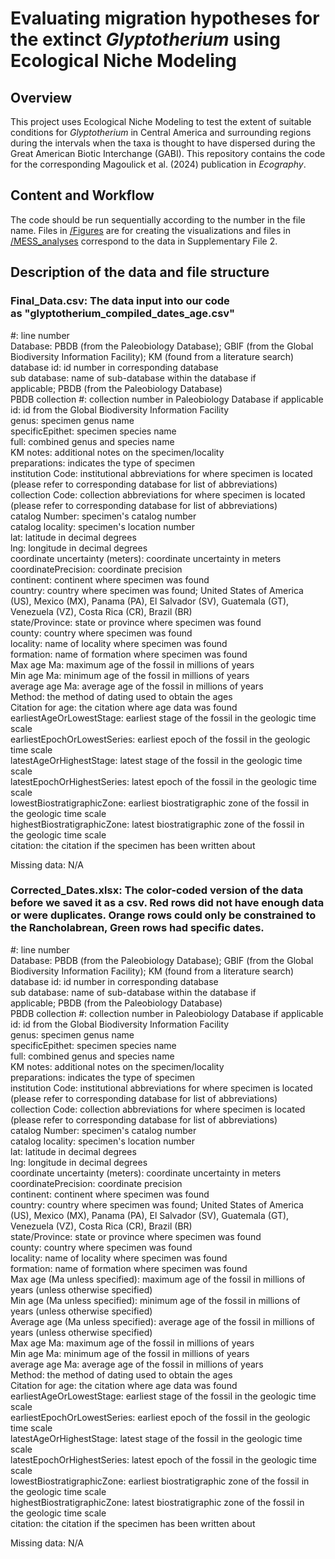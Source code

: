 # Evaluating migration hypotheses for the extinct *Glyptotherium* using Ecological Niche Modeling

## Overview
This project uses Ecological Niche Modeling to test the extent of suitable conditions for *Glyptotherium* in Central America and surrounding regions during the intervals when the taxa is thought to have dispersed during the Great American Biotic Interchange (GABI). This repository contains the code for the corresponding Magoulick et al. (2024) publication in *Ecography*.

## Content and Workflow
The code should be run sequentially according to the number in the file name. Files in [/Figures](/Figures) are for creating the visualizations and files in [/MESS_analyses](/MESS_analyses) correspond to the data in Supplementary File 2.

## Description of the data and file structure

### Final_Data.csv: The data input into our code as "glyptotherium_compiled_dates_age.csv"

#: line number  
Database: PBDB (from the Paleobiology Database); GBIF (from the Global Biodiversity Information Facility); KM  (found from a literature search)  
database id: id number in corresponding database  
sub database: name of sub-database within the database if applicable; PBDB (from the Paleobiology Database)  
PBDB collection #: collection number in Paleobiology Database if applicable  
id: id from the Global Biodiversity Information Facility  
genus: specimen genus name  
specificEpithet: specimen species name  
full: combined genus and species name  
KM notes: additional notes on the specimen/locality  
preparations: indicates the type of specimen  
institution Code: institutional abbreviations for where specimen is located (please refer to corresponding database for list of abbreviations)  
collection Code: collection abbreviations for where specimen is located (please refer to corresponding database for list of abbreviations)  
catalog Number: specimen's catalog number  
catalog locality: specimen's location number  
lat: latitude in decimal degrees  
lng: longitude in decimal degrees  
coordinate uncertainty (meters): coordinate uncertainty in meters  
coordinatePrecision: coordinate precision  
continent: continent where specimen was found  
country: country where specimen was found; United States of America (US), Mexico (MX), Panama (PA), El Salvador (SV), Guatemala (GT), Venezuela (VZ), Costa Rica (CR), Brazil (BR)  
state/Province: state or province where specimen was found  
county: country where specimen was found  
locality: name of locality where specimen was found  
formation: name of formation where specimen was found  
Max age Ma: maximum age of the fossil in millions of years  
Min age Ma: minimum age of the fossil in millions of years  
average age Ma: average age of the fossil in millions of years  
Method: the method of dating used to obtain the ages  
Citation for age: the citation where age data was found  
earliestAgeOrLowestStage: earliest stage of the fossil in the geologic time scale  
earliestEpochOrLowestSeries: earliest epoch of the fossil in the geologic time scale  
latestAgeOrHighestStage: latest stage of the fossil in the geologic time scale  
latestEpochOrHighestSeries: latest epoch of the fossil in the geologic time scale  
lowestBiostratigraphicZone: earliest biostratigraphic zone of the fossil in the geologic time scale  
highestBiostratigraphicZone: latest biostratigraphic zone of the fossil in the geologic time scale  
citation: the citation if the specimen has been written about  

Missing data: N/A  

### Corrected_Dates.xlsx: The color-coded version of the data before we saved it as a csv. Red rows did not have enough data or were duplicates. Orange rows could only be constrained to the Rancholabrean, Green rows had specific dates.  

#: line number  
Database: PBDB (from the Paleobiology Database); GBIF (from the Global Biodiversity Information Facility); KM  (found from a literature search)  
database id: id number in corresponding database  
sub database: name of sub-database within the database if applicable; PBDB (from the Paleobiology Database)  
PBDB collection #: collection number in Paleobiology Database if applicable  
id: id from the Global Biodiversity Information Facility  
genus: specimen genus name  
specificEpithet: specimen species name  
full: combined genus and species name  
KM notes: additional notes on the specimen/locality  
preparations: indicates the type of specimen  
institution Code: institutional abbreviations for where specimen is located (please refer to corresponding database for list of abbreviations)  
collection Code: collection abbreviations for where specimen is located (please refer to corresponding database for list of abbreviations)  
catalog Number: specimen's catalog number  
catalog locality: specimen's location number  
lat: latitude in decimal degrees  
lng: longitude in decimal degrees  
coordinate uncertainty (meters): coordinate uncertainty in meters  
coordinatePrecision: coordinate precision  
continent: continent where specimen was found  
country: country where specimen was found; United States of America (US), Mexico (MX), Panama (PA), El Salvador (SV), Guatemala (GT), Venezuela (VZ), Costa Rica (CR), Brazil (BR)  
state/Province: state or province where specimen was found  
county: country where specimen was found  
locality: name of locality where specimen was found  
formation: name of formation where specimen was found  
Max age (Ma unless specified): maximum age of the fossil in millions of years (unless otherwise specified)  
Min age (Ma unless specified): minimum age of the fossil in millions of years (unless otherwise specified)  
Average age (Ma unless specified): average age of the fossil in millions of years (unless otherwise specified)  
Max age Ma: maximum age of the fossil in millions of years  
Min age Ma: minimum age of the fossil in millions of years  
average age Ma: average age of the fossil in millions of years  
Method: the method of dating used to obtain the ages  
Citation for age: the citation where age data was found  
earliestAgeOrLowestStage: earliest stage of the fossil in the geologic time scale  
earliestEpochOrLowestSeries: earliest epoch of the fossil in the geologic time scale  
latestAgeOrHighestStage: latest stage of the fossil in the geologic time scale  
latestEpochOrHighestSeries: latest epoch of the fossil in the geologic time scale  
lowestBiostratigraphicZone: earliest biostratigraphic zone of the fossil in the geologic time scale  
highestBiostratigraphicZone: latest biostratigraphic zone of the fossil in the geologic time scale  
citation: the citation if the specimen has been written about  

Missing data: N/A
